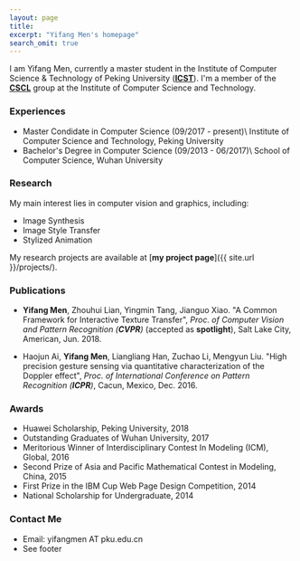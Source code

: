 ```yaml
---
layout: page
title: 
excerpt: "Yifang Men's homepage"
search_omit: true
---
```


I am Yifang Men, currently a master student in the Institute of Computer Science & Technology of Peking University ([**ICST**](http://www.icst.pku.edu.cn)). I'm a member of the [**CSCL**](http://59.108.48.27/cscl/) group at the Institute of Computer Science and Technology.

### Experiences
* Master Condidate in Computer Science (09/2017 - present)\\
  Institute of Computer Science and Technology, Peking University
* Bachelor's Degree in Computer Science (09/2013 - 06/2017)\\
  School of Computer Science, Wuhan University

### Research
My main interest lies in computer vision and graphics, including:

* Image Synthesis
* Image Style Transfer
* Stylized Animation

My research projects are available at [**my project page**]({{ site.url }}/projects/).

### Publications

* **Yifang Men**, Zhouhui Lian, Yingmin Tang, Jianguo Xiao. "A Common Framework for Interactive Texture Transfer", *Proc. of Computer Vision and Pattern Recognition (**CVPR**)* (accepted as **spotlight**), Salt Lake City, American, Jun. 2018.

* Haojun Ai, **Yifang Men**, Liangliang Han, Zuchao Li, Mengyun Liu. "High precision gesture sensing via quantitative characterization of the Doppler effect", *Proc. of International Conference on Pattern Recognition (**ICPR**)*, Cacun, Mexico, Dec. 2016.

### Awards
* Huawei Scholarship, Peking University, 2018
* Outstanding Graduates of Wuhan University, 2017
* Meritorious Winner of Interdisciplinary Contest In Modeling (ICM), Global, 2016
* Second Prize of Asia and Pacific Mathematical Contest in Modeling, China, 2015
* First Prize in the IBM Cup Web Page Design Competition, 2014
* National Scholarship for Undergraduate, 2014

### Contact Me
* Email: yifangmen AT pku.edu.cn
* See footer

